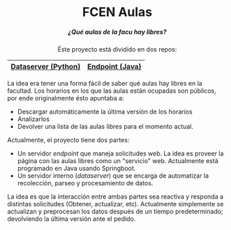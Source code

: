 <div align='center'>
  <h1>FCEN Aulas</h1>
  <h5>¿Qué aulas de la facu hay libres?</h5>
</div>

<div align='center'>
  Éste proyecto está dividido en dos repos:
    <table>
        <thead>
            <tr>
                <th colspan="1"><a href='https://www.github.com/joangq/fcen-aulas-dataserver'>Dataserver (Python)</a></th>
                <th colspan="1"><a href='https://www.github.com/joangq/fcen-aulas-endpoint'>Endpoint (Java)</a></th>
            </tr>
        </thead>
    </table>
</div>

La idea era tener una forma fácil de saber qué aulas hay libres en la facultad. Los horarios en los que las aulas están ocupadas son públicos, por ende originalmente ésto apuntaba a:
- Descargar automáticamente la última versión de los horarios
- Analizarlos
- Devolver una lista de las aulas libres para el momento actual.

Actualmente, el proyecto tiene dos partes:
- Un servidor _endpoint_ que maneja solicitudes web. La idea es proveer la página con las aulas libres como un "servicio" web. Actualmente está programado en Java usando Springboot.
- Un servidor interno (_dataserver_) que se encarga de automatizar la recolección, parseo y procesamiento de datos.

La idea es que la interacción entre ambas partes sea reactiva y responda a distintas solicitudes (Obtener, actualizar, etc). Actualmente simplemente se actualizan y preprocesan los datos después de un tiempo predeterminado; devolviendo la última versión ante el pedido.

